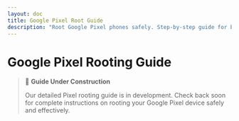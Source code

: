 ```yaml
---
layout: doc
title: Google Pixel Root Guide
description: "Root Google Pixel phones safely. Step-by-step guide for bootloader unlocking, recovery installation and Magisk rooting on Pixel devices."
---
```


# Google Pixel Rooting Guide

> 🚧 **Guide Under Construction**
>
> Our detailed Pixel rooting guide is in development. Check back soon for complete instructions on rooting your Google Pixel device safely and effectively.